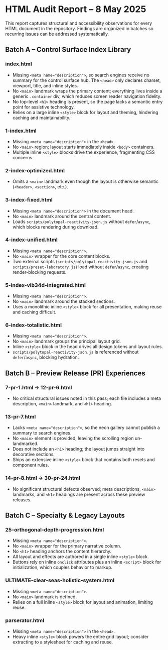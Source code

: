 # HTML Audit Report – 8 May 2025

This report captures structural and accessibility observations for every HTML document in the repository. Findings are organized in batches so recurring issues can be addressed systematically.

## Batch A – Control Surface Index Library

### index.html
- Missing `<meta name="description">`, so search engines receive no summary for the control surface hub. The `<head>` only declares charset, viewport, title, and inline styles. 
- No `<main>` landmark wraps the primary content; everything lives inside a generic `.container` div, which reduces screen reader navigation fidelity.
- No top-level `<h1>` heading is present, so the page lacks a semantic entry point for assistive technology.
- Relies on a large inline `<style>` block for layout and theming, hindering caching and maintainability.

### 1-index.html
- Missing `<meta name="description">` in the `<head>`.
- No `<main>` region; layout starts immediately inside `<body>` containers.
- Multiple inline `<style>` blocks drive the experience, fragmenting CSS concerns.

### 2-index-optimized.html
- Omits a `<main>` landmark even though the layout is otherwise semantic (`<header>`, `<section>`, etc.).

### 3-index-fixed.html
- Missing `<meta name="description">` in the document head.
- No `<main>` landmark around the central content.
- Loads `scripts/polytopal-reactivity-json.js` without `defer`/`async`, which blocks rendering during download.

### 4-index-unified.html
- Missing `<meta name="description">`.
- No `<main>` wrapper for the core content blocks.
- Two external scripts (`scripts/polytopal-reactivity-json.js` and `scripts/preset-laboratory.js`) load without `defer`/`async`, creating render-blocking requests.

### 5-index-vib34d-integrated.html
- Missing `<meta name="description">`.
- No `<main>` landmark around the stacked sections.
- Uses a monolithic inline `<style>` block for all presentation, making reuse and caching difficult.

### 6-index-totalistic.html
- Missing `<meta name="description">`.
- No `<main>` landmark groups the principal layout grid.
- Inline `<style>` block in the head drives all design tokens and layout rules.
- `scripts/polytopal-reactivity-json.js` is referenced without `defer`/`async`, blocking hydration.

## Batch B – Preview Release (PR) Experiences

### 7-pr-1.html → 12-pr-6.html
- No critical structural issues noted in this pass; each file includes a meta description, `<main>` landmark, and `<h1>` heading.

### 13-pr-7.html
- Lacks `<meta name="description">`, so the neon gallery cannot publish a summary to search engines.
- No `<main>` element is provided, leaving the scrolling region un-landmarked.
- Does not include an `<h1>` heading; the layout jumps straight into decorative sections.
- Ships an extensive inline `<style>` block that contains both resets and component rules.

### 14-pr-8.html → 30-pr-24.html
- No significant structural defects observed; meta descriptions, `<main>` landmarks, and `<h1>` headings are present across these preview releases.

## Batch C – Specialty & Legacy Layouts

### 25-orthogonal-depth-progression.html
- Missing `<meta name="description">`.
- No `<main>` wrapper for the primary narrative column.
- No `<h1>` heading anchors the content hierarchy.
- All layout and effects are authored in a single inline `<style>` block.
- Buttons rely on inline `onclick` attributes plus an inline `<script>` block for initialization, which couples behavior to markup.

### ULTIMATE-clear-seas-holistic-system.html
- Missing `<meta name="description">`.
- No `<main>` landmark is defined.
- Relies on a full inline `<style>` block for layout and animation, limiting reuse.

### parserator.html
- Missing `<meta name="description">` in the `<head>`.
- Heavy inline `<style>` block powers the entire grid layout; consider extracting to a stylesheet for caching and reuse.

